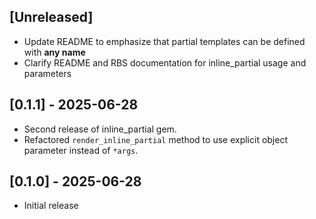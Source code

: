 ## [Unreleased]

- Update README to emphasize that partial templates can be defined with **any name**
- Clarify README and RBS documentation for inline_partial usage and parameters

## [0.1.1] - 2025-06-28

- Second release of inline_partial gem.
- Refactored `render_inline_partial` method to use explicit object parameter instead of `*args`.

## [0.1.0] - 2025-06-28

- Initial release
